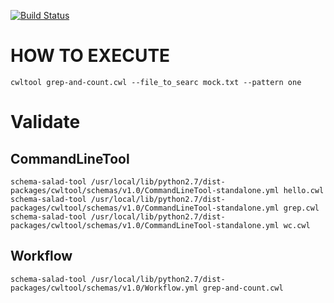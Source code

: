[![Build Status](https://travis-ci.org/manabuishii/cwl-samples.svg?branch=master)](https://travis-ci.org/manabuishii/cwl-samples)



# HOW TO EXECUTE

```
cwltool grep-and-count.cwl --file_to_searc mock.txt --pattern one
```

# Validate

## CommandLineTool

```
schema-salad-tool /usr/local/lib/python2.7/dist-packages/cwltool/schemas/v1.0/CommandLineTool-standalone.yml hello.cwl
schema-salad-tool /usr/local/lib/python2.7/dist-packages/cwltool/schemas/v1.0/CommandLineTool-standalone.yml grep.cwl
schema-salad-tool /usr/local/lib/python2.7/dist-packages/cwltool/schemas/v1.0/CommandLineTool-standalone.yml wc.cwl
```

## Workflow

```
schema-salad-tool /usr/local/lib/python2.7/dist-packages/cwltool/schemas/v1.0/Workflow.yml grep-and-count.cwl
```
